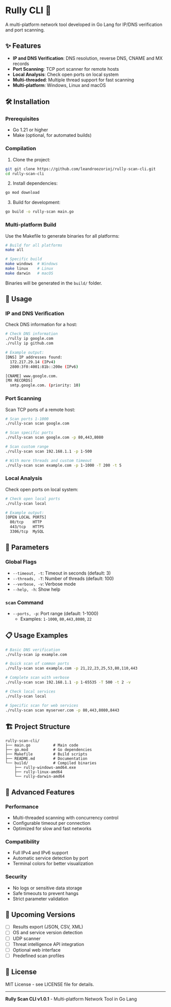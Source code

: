 # Rully CLI 🚀

A multi-platform network tool developed in Go Lang for IP/DNS verification and port scanning.

## ✨ Features

- **IP and DNS Verification**: DNS resolution, reverse DNS, CNAME and MX records
- **Port Scanning**: TCP port scanner for remote hosts
- **Local Analysis**: Check open ports on local system
- **Multi-threaded**: Multiple thread support for fast scanning
- **Multi-platform**: Windows, Linux and macOS

## 🛠️ Installation

### Prerequisites
- Go 1.21 or higher
- Make (optional, for automated builds)

### Compilation

1. Clone the project:
```bash
git git clone https://github.com/leandroozorioj/rully-scan-cli.git
cd rully-scan-cli
```

2. Install dependencies:
```bash
go mod download
```

3. Build for development:
```bash
go build -o rully-scan main.go
```

### Multi-platform Build

Use the Makefile to generate binaries for all platforms:

```bash
# Build for all platforms
make all

# Specific build
make windows  # Windows
make linux    # Linux
make darwin   # macOS
```

Binaries will be generated in the `build/` folder.

## 📖 Usage

### IP and DNS Verification

Check DNS information for a host:

```bash
# Check DNS information
./rully ip google.com
./rully ip github.com

# Example output:
[DNS] IP addresses found:
  172.217.29.14 (IPv4)
  2800:3f0:4001:81b::200e (IPv6)

[CNAME] www.google.com.
[MX RECORDS]
  smtp.google.com. (priority: 10)
```

### Port Scanning

Scan TCP ports of a remote host:

```bash
# Scan ports 1-1000
./rully-scan scan google.com

# Scan specific ports
./rully-scan scan google.com -p 80,443,8080

# Scan custom range
./rully-scan scan 192.168.1.1 -p 1-500

# With more threads and custom timeout
./rully-scan scan example.com -p 1-1000 -T 200 -t 5
```

### Local Analysis

Check open ports on local system:

```bash
# Check open local ports
./rully-scan local

# Example output:
[OPEN LOCAL PORTS]
  80/tcp    HTTP
  443/tcp   HTTPS
  3306/tcp  MySQL
```

## 🔧 Parameters

### Global Flags

- `--timeout, -t`: Timeout in seconds (default: 3)
- `--threads, -T`: Number of threads (default: 100)
- `--verbose, -v`: Verbose mode
- `--help, -h`: Show help

### `scan` Command

- `--ports, -p`: Port range (default: 1-1000)
  - Examples: `1-1000`, `80,443,8080`, `22`

## 📋 Usage Examples

```bash
# Basic DNS verification
./rully-scan ip example.com

# Quick scan of common ports
./rully-scan scan example.com -p 21,22,23,25,53,80,110,443

# Complete scan with verbose
./rully-scan scan 192.168.1.1 -p 1-65535 -T 500 -t 2 -v

# Check local services
./rully-scan local

# Specific scan for web services
./rully-scan scan myserver.com -p 80,443,8080,8443
```

## 🏗️ Project Structure

```
rully-scan-cli/
├── main.go          # Main code
├── go.mod           # Go dependencies
├── Makefile         # Build scripts
├── README.md        # Documentation
└── build/           # Compiled binaries
    ├── rully-windows-amd64.exe
    ├── rully-linux-amd64
    └── rully-darwin-amd64
```

## 🚀 Advanced Features

### Performance
- Multi-threaded scanning with concurrency control
- Configurable timeout per connection
- Optimized for slow and fast networks

### Compatibility
- Full IPv4 and IPv6 support
- Automatic service detection by port
- Terminal colors for better visualization

### Security
- No logs or sensitive data storage
- Safe timeouts to prevent hangs
- Strict parameter validation

## 🔮 Upcoming Versions

- [ ] Results export (JSON, CSV, XML)
- [ ] OS and service version detection
- [ ] UDP scanner
- [ ] Threat intelligence API integration
- [ ] Optional web interface
- [ ] Predefined scan profiles

## 📄 License

MIT License - see LICENSE file for details.

---

**Rully Scan CLI v1.0.1** - Multi-platform Network Tool in Go Lang